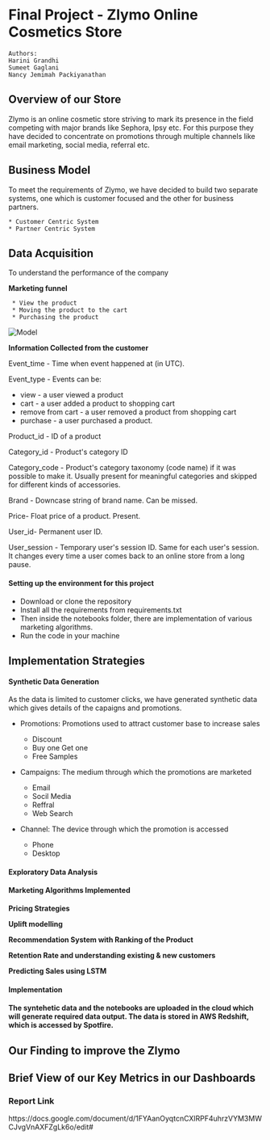 # Final Project - Zlymo Online Cosmetics Store


```
Authors:
Harini Grandhi
Sumeet Gaglani
Nancy Jemimah Packiyanathan
```

<h2> Overview of our Store </h2>

Zlymo is an online cosmetic store striving to mark its presence in the field competing with major brands like Sephora, Ipsy etc. For this purpose they have decided to concentrate on promotions through multiple channels like email marketing, social media, referral etc.

<h2> Business Model </h2> 
  
To meet the requirements of Zlymo, we have decided to build two separate systems, one which is customer focused and the other for business partners.

    * Customer Centric System
    * Partner Centric System

<h2> Data Acquisition </h2>

To understand the performance of the company 

<b> Marketing funnel </b>   

     * View the product
     * Moving the product to the cart
     * Purchasing the product 
     
![Model](https://github.com/Harini-Grandhi/INFO7374DigitalMarketingAnalytics_team3/blob/master/Final_Project_Marketing_Strategies/MarketingFunnel.PNG)

<b> Information Collected from the customer </b>

Event_time - Time when event happened at (in UTC).

Event_type - Events can be:
  - view - a user viewed a product
  - cart - a user added a product to shopping cart
  - remove from cart - a user removed a product from shopping cart
  - purchase - a user purchased a product.

Product_id - ID of a product

Category_id - Product's category ID

Category_code - Product's category taxonomy (code name) if it was possible to make it. Usually present for meaningful categories and skipped for different kinds of accessories.

Brand - Downcase string of brand name. Can be missed.

Price- Float price of a product. Present.

User_id- Permanent user ID.

User_session - Temporary user's session ID. Same for each user's session. It changes every time a user comes back to an online store from a long pause.

<h4> Setting up the environment for this project </h4>

* Download or clone the repository
* Install all the requirements from requirements.txt
* Then inside the notebooks folder, there are implementation of various marketing algorithms.
* Run the code in your machine


<h2> Implementation Strategies </h2>

<h4> Synthetic Data Generation </h4>
 
As the data is limited to customer clicks, we have generated synthetic data which gives details of the capaigns and promotions.

  - Promotions: Promotions used to attract customer base to increase sales
      - Discount
      - Buy one Get one
      - Free Samples
      
  - Campaigns: The medium through which the promotions are marketed
      - Email
      - Socil Media
      - Reffral
      - Web Search
   
  - Channel: The device through which the promotion is accessed
      - Phone
      - Desktop
      
      
<h4> Exploratory Data Analysis </h4>

<h4> Marketing Algorithms Implemented </h4>

<b> Pricing Strategies </b>

<b> Uplift modelling </b>

<b> Recommendation System with Ranking of the Product </b>

<b> Retention Rate and understanding existing & new customers </b> 

<b> Predicting Sales using LSTM </b>

<h4> Implementation <h4>
  
The syntehetic data and the notebooks are uploaded in the cloud which will generate required data output. The data is stored in AWS Redshift, which is accessed by Spotfire.




<h2> Our Finding to improve the Zlymo </h2>

<h2> Brief View of our Key Metrics in our Dashboards </h2>

<h3> Report Link </h3> https://docs.google.com/document/d/1FYAanOyqtcnCXlRPF4uhrzVYM3MWCJvgVnAXFZgLk6o/edit#




